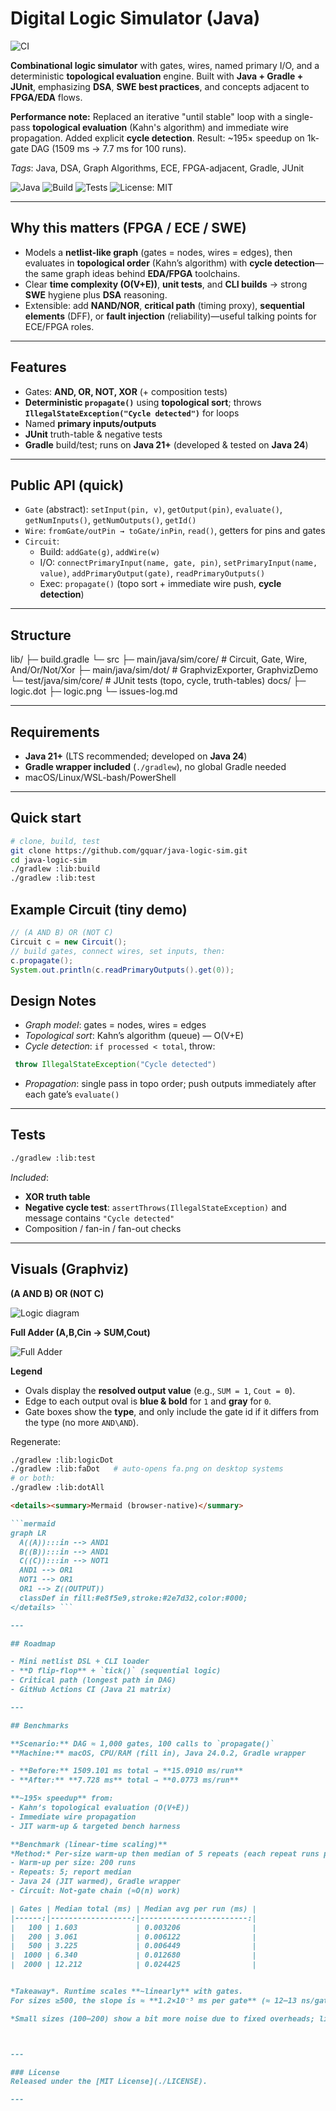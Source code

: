 # Digital Logic Simulator (Java)

![CI](https://github.com/gquar/java-logic-sim/actions/workflows/ci.yml/badge.svg)

**Combinational logic simulator** with gates, wires, named primary I/O, and a deterministic **topological evaluation** engine. Built with **Java + Gradle + JUnit**, emphasizing **DSA**, **SWE best practices**, and concepts adjacent to **FPGA/EDA** flows. 

**Performance note:** Replaced an iterative "until stable" loop with a single-pass **topological evaluation** (Kahn's algorithm) and immediate wire propagation. Added explicit **cycle detection**. Result: ~195× speedup on 1k-gate DAG (1509 ms → 7.7 ms for 100 runs).

_Tags_: Java, DSA, Graph Algorithms, ECE, FPGA-adjacent, Gradle, JUnit

![Java](https://img.shields.io/badge/Java-21%2B%20(tested%20on%2024)-blue)
![Build](https://img.shields.io/badge/Build-Gradle-green)
![Tests](https://img.shields.io/badge/Tests-JUnit-informational)
![License: MIT](https://img.shields.io/badge/License-MIT-success)

---

## Why this matters (FPGA / ECE / SWE)

- Models a **netlist-like graph** (gates = nodes, wires = edges), then evaluates in **topological order** (Kahn’s algorithm) with **cycle detection**—the same graph ideas behind **EDA/FPGA** toolchains.
- Clear **time complexity (O(V+E))**, **unit tests**, and **CLI builds** → strong **SWE** hygiene plus **DSA** reasoning.
- Extensible: add **NAND/NOR**, **critical path** (timing proxy), **sequential elements** (DFF), or **fault injection** (reliability)—useful talking points for ECE/FPGA roles.


---

## Features

- Gates: **AND, OR, NOT, XOR** (+ composition tests)
- **Deterministic `propagate()`** using **topological sort**; throws **`IllegalStateException("Cycle detected")`** for loops
- Named **primary inputs/outputs**
- **JUnit** truth-table & negative tests
- **Gradle** build/test; runs on **Java 21+** (developed & tested on **Java 24**)

---

## Public API (quick)

- `Gate` (abstract): `setInput(pin, v)`, `getOutput(pin)`, `evaluate()`, `getNumInputs()`, `getNumOutputs()`, `getId()`
- `Wire`: `fromGate/outPin → toGate/inPin`, `read()`, getters for pins and gates
- `Circuit`:
  - Build: `addGate(g)`, `addWire(w)`
  - I/O: `connectPrimaryInput(name, gate, pin)`, `setPrimaryInput(name, value)`, `addPrimaryOutput(gate)`, `readPrimaryOutputs()`
  - Exec: `propagate()` (topo sort + immediate wire push, **cycle detection**)

---

## Structure

lib/
  ├─ build.gradle
  └─ src
     ├─ main/java/sim/core/        # Circuit, Gate, Wire, And/Or/Not/Xor
     ├─ main/java/sim/dot/         # GraphvizExporter, GraphvizDemo
     └─ test/java/sim/core/        # JUnit tests (topo, cycle, truth-tables)
docs/
  ├─ logic.dot
  ├─ logic.png
  └─ issues-log.md

---

## Requirements

- **Java 21+** (LTS recommended; developed on **Java 24**)
- **Gradle wrapper included** (`./gradlew`), no global Gradle needed
- macOS/Linux/WSL-bash/PowerShell

---

## Quick start

```bash
# clone, build, test
git clone https://github.com/gquar/java-logic-sim.git
cd java-logic-sim
./gradlew :lib:build
./gradlew :lib:test

```


## Example Circuit (tiny demo)

```java
// (A AND B) OR (NOT C)
Circuit c = new Circuit();
// build gates, connect wires, set inputs, then:
c.propagate();
System.out.println(c.readPrimaryOutputs().get(0));
```

## Design Notes

- *Graph model*: gates = nodes, wires = edges
- *Topological sort*: Kahn’s algorithm (queue) — O(V+E)
- *Cycle detection*: `if processed < total`, throw: 
```java
 throw IllegalStateException("Cycle detected")
 ```
- *Propagation*: single pass in topo order; push outputs immediately after each gate’s `evaluate()`

---

## Tests

```bash
./gradlew :lib:test
```
*Included*:
- **XOR truth table**
- **Negative cycle test**: `assertThrows(IllegalStateException)` and message contains `"Cycle detected"`
- Composition / fan-in / fan-out checks

---

## Visuals (Graphviz)

**(A AND B) OR (NOT C)**

![Logic diagram](docs/logic.png)

**Full Adder (A,B,Cin → SUM,Cout)**

![Full Adder](docs/fa.png)

**Legend**
- Ovals display the **resolved output value** (e.g., `SUM = 1`, `Cout = 0`).
- Edge to each output oval is **blue & bold** for `1` and **gray** for `0`.
- Gate boxes show the **type**, and only include the gate id if it differs from the type (no more `AND\AND`).

Regenerate:
```bash
./gradlew :lib:logicDot
./gradlew :lib:faDot   # auto-opens fa.png on desktop systems
# or both:
./gradlew :lib:dotAll
```
```markdown
<details><summary>Mermaid (browser-native)</summary>

```mermaid
graph LR
  A((A)):::in --> AND1
  B((B)):::in --> AND1
  C((C)):::in --> NOT1
  AND1 --> OR1
  NOT1 --> OR1
  OR1 --> Z((OUTPUT))
  classDef in fill:#e8f5e9,stroke:#2e7d32,color:#000;
</details> ```

---

## Roadmap

- Mini netlist DSL + CLI loader
- **D flip-flop** + `tick()` (sequential logic)
- Critical path (longest path in DAG)
- GitHub Actions CI (Java 21 matrix)

---

## Benchmarks

**Scenario:** DAG ≈ 1,000 gates, 100 calls to `propagate()`  
**Machine:** macOS, CPU/RAM (fill in), Java 24.0.2, Gradle wrapper

- **Before:** 1509.101 ms total → **15.0910 ms/run**
- **After:** **7.728 ms** total → **0.0773 ms/run**

**~195× speedup** from:
- Kahn’s topological evaluation (O(V+E))
- Immediate wire propagation
- JIT warm-up & targeted bench harness

**Benchmark (linear-time scaling)**
*Method:* Per-size warm-up then median of 5 repeats (each repeat runs propagate() 500×):
- Warm-up per size: 200 runs
- Repeats: 5; report median
- Java 24 (JIT warmed), Gradle wrapper
- Circuit: Not-gate chain (≈O(n) work)

| Gates | Median total (ms) | Median avg per run (ms) |
|------:|------------------:|------------------------:|
|   100 | 1.603             | 0.003206                |
|   200 | 3.061             | 0.006122                |
|   500 | 3.225             | 0.006449                |
|  1000 | 6.340             | 0.012680                |
|  2000 | 12.212            | 0.024425                |


*Takeaway*. Runtime scales **~linearly** with gates.
For sizes ≥500, the slope is ≈ **1.2×10⁻⁵ ms per gate** (≈ 12–13 ns/gate), with near-zero intercept. Doubling the circuit (1k→2k) roughly doubles runtime (0.0127→0.0244 ms/run).

*Small sizes (100–200) show a bit more noise due to fixed overheads; linear trend is clearest from 500→2000.



---

### License
Released under the [MIT License](./LICENSE).

---
